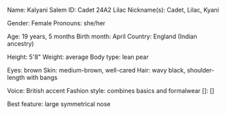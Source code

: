 Name: Kalyani Salem
ID: Cadet 24A2 Lilac
Nickname(s): Cadet, Lilac, Kyani

Gender: Female
Pronouns: she/her

Age: 19 years, 5 months
Birth month: April
Country: England (Indian ancestry)

Height: 5'8"
Weight: average
Body type: lean pear

Eyes: brown
Skin: medium-brown, well-cared
Hair: wavy black, shoulder-length with bangs

Voice: British accent
Fashion style: combines basics and formalwear
[]: []

Best feature: large symmetrical nose